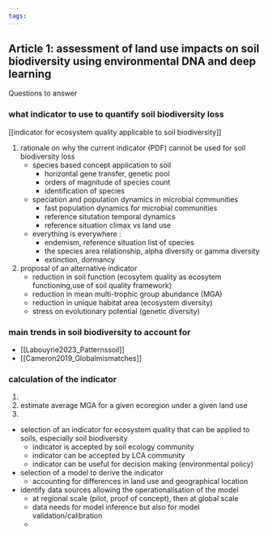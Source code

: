 ```yaml
---
tags:
---
```

## Article 1: assessment of land use impacts on soil biodiversity using environmental DNA and deep learning
Questions to answer
### what indicator to use to quantify soil biodiversity loss
[[indicator for ecosystem quality applicable to soil biodiversity]]
1. rationale on why the current indicator (PDF) cannot be used for soil biodiversity loss
	- species based concept application to soil
		- horizontal gene transfer, genetic pool
		- orders of magnitude of species count
		- identification of species
	- speciation and population dynamics in microbial communities
		- fast population dynamics for microbial communities
		- reference situtation temporal dynamics
		- reference situation climax vs land use
	- everything is everywhere : 
		- endemism, reference situation list of species
		- the species area relationship, alpha diversity or gamma diversity
		- extinction, dormancy
2. proposal of an alternative indicator
	- reduction in soil function (ecosytem quality as ecosytem functioning,use of soil quality framework)
	- reduction in mean multi-trophic group abundance (MGA)
	- reduction in unique habitat area (ecosystem diversity)
	- stress on evolutionary potential (genetic diversity)
### main trends in soil biodiversity to account for
-  [[Labouyrie2023_Patternssoil]]
- [[Cameron2019_Globalmismatches]]
### calculation of the indicator
1. 
2. estimate average MGA for a given ecoregion under a given land use
3. 
- selection of an indicator for ecosystem quality that can be applied to soils, especially soil biodiversity
	- indicator is accepted by soil ecology community
	- indicator can be accepted by LCA community
	- indicator can be useful for decision making (environmental policy)
- selection of a model to derive the indicator
	- accounting for differences in land use and geographical location
- identify data sources allowing the operationalisation of the model
	- at regional scale (pilot, proof of concept), then at global scale
	- data needs for model inference but also for model validation/calibration
	- 
